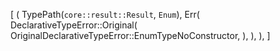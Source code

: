[
    (
        TypePath(`core::result::Result`, `Enum`),
        Err(
            DeclarativeTypeError::Original(
                OriginalDeclarativeTypeError::EnumTypeNoConstructor,
            ),
        ),
    ),
]